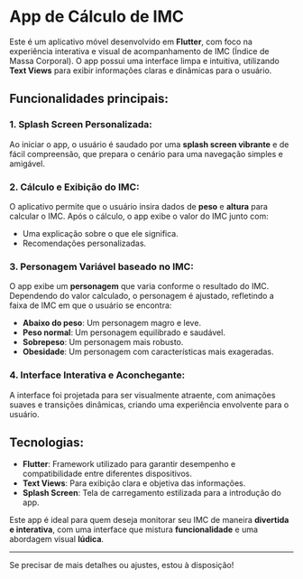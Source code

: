 # **App de Cálculo de IMC**

Este é um aplicativo móvel desenvolvido em **Flutter**, com foco na experiência interativa e visual de acompanhamento de IMC (Índice de Massa Corporal). O app possui uma interface limpa e intuitiva, utilizando **Text Views** para exibir informações claras e dinâmicas para o usuário.

## **Funcionalidades principais:**

### 1. **Splash Screen Personalizada:**
Ao iniciar o app, o usuário é saudado por uma **splash screen vibrante** e de fácil compreensão, que prepara o cenário para uma navegação simples e amigável.

### 2. **Cálculo e Exibição do IMC:**
O aplicativo permite que o usuário insira dados de **peso** e **altura** para calcular o IMC. Após o cálculo, o app exibe o valor do IMC junto com:
- Uma explicação sobre o que ele significa.
- Recomendações personalizadas.

### 3. **Personagem Variável baseado no IMC:**
O app exibe um **personagem** que varia conforme o resultado do IMC. Dependendo do valor calculado, o personagem é ajustado, refletindo a faixa de IMC em que o usuário se encontra:

- **Abaixo do peso**: Um personagem magro e leve.
- **Peso normal**: Um personagem equilibrado e saudável.
- **Sobrepeso**: Um personagem mais robusto.
- **Obesidade**: Um personagem com características mais exageradas.

### 4. **Interface Interativa e Aconchegante:**
A interface foi projetada para ser visualmente atraente, com animações suaves e transições dinâmicas, criando uma experiência envolvente para o usuário.

## **Tecnologias:**
- **Flutter**: Framework utilizado para garantir desempenho e compatibilidade entre diferentes dispositivos.
- **Text Views**: Para exibição clara e objetiva das informações.
- **Splash Screen**: Tela de carregamento estilizada para a introdução do app.

Este app é ideal para quem deseja monitorar seu IMC de maneira **divertida e interativa**, com uma interface que mistura **funcionalidade** e uma abordagem visual **lúdica**.

---

Se precisar de mais detalhes ou ajustes, estou à disposição!
